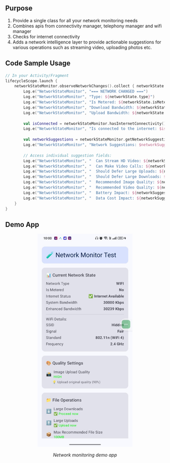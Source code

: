 ## Purpose
1. Provide a single class for all your network monitoring needs
2. Combines apis from connectivity manager, telephony manager and wifi manager
3. Checks for internet connectivity
4. Adds a network intelligence layer to provide actionable suggestions for various operations such as streaming video, uploading photos etc.


## Code Sample Usage
```kotlin
// In your Activity/Fragment
lifecycleScope.launch {
    networkStateMonitor.observeNetworkChanges().collect { networkState ->
        Log.e("NetworkStateMonitor", "=== NETWORK CHANGED ===")
        Log.e("NetworkStateMonitor", "Type: ${networkState.type}")
        Log.e("NetworkStateMonitor", "Is Metered: ${networkState.isMetered}")
        Log.e("NetworkStateMonitor", "Download Bandwidth: ${networkState.downloadBandwidthKbps} Kbps")
        Log.e("NetworkStateMonitor", "Upload Bandwidth: ${networkState.uploadBandwidthKbps} Kbps")
        
        val isConnected = networkStateMonitor.hasInternetConnectivity()
        Log.e("NetworkStateMonitor", "Is connected to the internet: $isConnected")
        
        val networkSuggestions = networkStateMonitor.getNetworkSuggestionsWithInternetCheck()
        Log.e("NetworkStateMonitor", "Network Suggestions: $networkSuggestions")
        
        // Access individual suggestion fields:
        Log.e("NetworkStateMonitor", "  Can Stream HD Video: ${networkSuggestions.canStreamHDVideo}")
        Log.e("NetworkStateMonitor", "  Can Make Video Calls: ${networkSuggestions.canMakeVideoCalls}")
        Log.e("NetworkStateMonitor", "  Should Defer Large Uploads: ${networkSuggestions.shouldDeferLargeUploads}")
        Log.e("NetworkStateMonitor", "  Should Defer Large Downloads: ${networkSuggestions.shouldDeferLargeDownloads}")
        Log.e("NetworkStateMonitor", "  Recommended Image Quality: ${networkSuggestions.suggestedImageQuality}")
        Log.e("NetworkStateMonitor", "  Recommended Video Quality: ${networkSuggestions.suggestedVideoQuality}")
        Log.e("NetworkStateMonitor", "  Battery Impact: ${networkSuggestions.batteryImpact}")
        Log.e("NetworkStateMonitor", "  Data Cost Impact: ${networkSuggestions.dataCostImpact}")
    }
}
```
## Demo App

<div align="center">
  <img src="https://github.com/Gauthamas/netty/blob/master/images/Screenshot1.jpeg" width="300">
  <p><em>Network monitoring demo app</em></p>
</div>





  
